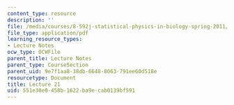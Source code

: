 ```yaml
---
content_type: resource
description: ''
file: /media/courses/8-592j-statistical-physics-in-biology-spring-2011/551e30e0458b1622ba9ecab0139bf591_MIT8_592JS11_lec21.pdf
file_type: application/pdf
learning_resource_types:
- Lecture Notes
ocw_type: OCWFile
parent_title: Lecture Notes
parent_type: CourseSection
parent_uid: 9e7f1aa8-38db-6648-8063-791ee60d518e
resourcetype: Document
title: Lecture 21
uid: 551e30e0-458b-1622-ba9e-cab0139bf591
---
```

